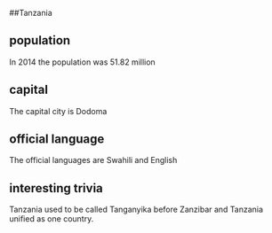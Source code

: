 ##Tanzania
## population

In 2014 the population was 51.82 million 

## capital

The capital city is Dodoma 
 
## official language

The official languages are Swahili and English 

## interesting trivia

Tanzania used to be called Tanganyika before Zanzibar and Tanzania unified as one country. 


